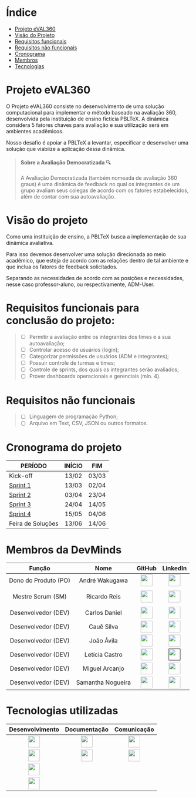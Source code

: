 
# Índice
- [Projeto eVAL360](https://github.com/AndreWakugawa/DevMinds#projeto-eval360)
- [Visão do Projeto](https://github.com/AndreWakugawa/DevMinds#vis%C3%A3o-do-projeto)
- [Requisitos funcionais](https://github.com/AndreWakugawa/DevMinds#requisitos-funcionais-para-conclus%C3%A3o-do-projeto)
- [Requisitos não funcionais](https://github.com/AndreWakugawa/DevMinds#requisitos-n%C3%A3o-funcionais)
- [Cronograma](https://github.com/AndreWakugawa/DevMinds#cronograma-do-projeto)
- [Membros](https://github.com/AndreWakugawa/DevMinds#membros-da-devminds)
- [Tecnologias](https://github.com/AndreWakugawa/DevMinds#tecnologias-utilizadas)


# Projeto eVAL360

O Projeto eVAL360 consiste no desenvolvimento de uma solução computacional para implementar o método baseado na avaliação 360, desenvolvida pela instituição de ensino fictícia PBLTeX.
A dinâmica considera 5 fatores chaves para avaliação e sua utilização será em ambientes acadêmicos.

Nosso desafio é apoiar a PBLTeX a levantar, especificar e desenvolver uma solução que viabiize a aplicação dessa dinâmica. 

> #### Sobre a Avaliação Democratizada 🔍
> A Avaliação Democratizada (também nomeada de avaliação 360 graus) é uma dinâmica de feedback no qual os integrantes de um grupo avaliam seus colegas de acordo com os fatores estabelecidos, além de contar com sua autoavaliação.

# Visão do projeto

Como uma instituição de ensino, a PBLTeX busca a implementação de sua dinâmica avaliativa.

Para isso devemos desenvolver uma solução direcionada ao meio acadêmico, que esteja de acordo com as relações dentro de tal ambiente e que inclua os fatores de feedback solicitados.

Separando as necessidades de acordo com as posições e necessidades, nesse caso professor-aluno, ou respectivamente, ADM-User.

# Requisitos funcionais para conclusão do projeto:

> - [ ] Permitir a avaliação entre os integrantes dos times e a sua autoavaliação;
> - [ ] Controlar acesso de usuários (login);
> - [ ] Categorizar permissões de usuários (ADM e integrantes);
> - [ ] Possuir controle de turmas e times;
> - [ ] Controle de sprints, dos quais os integrantes serão avaliados;
> - [ ] Prover dashboards operacionais e gerenciais (mín. 4).

# Requisitos não funcionais

> - [ ] Linguagem de programação Python;
> - [ ] Arquivo em Text, CSV, JSON ou outros formatos.

# Cronograma do projeto

| PERÍODO | INÍCIO | FIM |
| --- | :---: | :---: |
| Kick-off | 13/02 | 03/03 |
| [Sprint 1](https://github.com/AndreWakugawa/DevMinds/blob/main/SprintLogs/SPRINT1.md) | 13/03 | 02/04 |
| [Sprint 2](https://github.com/AndreWakugawa/DevMinds/blob/main/SprintLogs/SPRINT2.md) | 03/04 | 23/04 |
| [Sprint 3](https://github.com/AndreWakugawa/DevMinds/blob/main/SprintLogs/SPRINT3.md) | 24/04 | 14/05 |
| [Sprint 4](https://github.com/AndreWakugawa/DevMinds/blob/main/SprintLogs/SPRINT4.md) | 15/05 | 04/06 |
| Feira de Soluções | 13/06 | 14/06 |

# Membros da DevMinds

| Função | Nome | GitHub | LinkedIn |
| :---: | :---: | :---: | :---: |
| Dono do Produto (PO) | André Wakugawa | [<img height="32" width="32" src="https://cdn.simpleicons.org/github/white" />](https://github.com/AndreWakugawa)| [<img height="32" width="32" src="https://cdn.simpleicons.org/linkedin" />](https://www.linkedin.com/in/andr%C3%A9-wakugawa-b07527182/) |
| | | | |
| Mestre Scrum (SM) | Ricardo Reis | [<img height="32" width="32" src="https://cdn.simpleicons.org/github/white" />](https://github.com/RicardoReis5)| [<img height="32" width="32" src="https://cdn.simpleicons.org/linkedin" />](https://www.linkedin.com/in/ricardo-reis-78a0b7271/) |
| | | | |
| Desenvolvedor (DEV) | Carlos Daniel | [<img height="32" width="32" src="https://cdn.simpleicons.org/github/white" />](https://github.com/CarlosDan23)| [<img height="32" width="32" src="https://cdn.simpleicons.org/linkedin" />](https://www.linkedin.com/in/carlos-daniel-fonseca-de-souza-b20026205/) |
| Desenvolvedor (DEV) | Cauê Silva | [<img height="32" width="32" src="https://cdn.simpleicons.org/github/white" />](https://github.com/CauevSilv)| [<img height="32" width="32" src="https://cdn.simpleicons.org/linkedin" />](https://www.linkedin.com/in/cau%C3%AA-vieira-ba62b4244/) |
| Desenvolvedor (DEV) | João Ávila | [<img height="32" width="32" src="https://cdn.simpleicons.org/github/white" />](https://github.com/avilajp)| [<img height="32" width="32" src="https://cdn.simpleicons.org/linkedin" />](https://www.linkedin.com/in/joão-pedro-ávila-83a10a225/) |
| Desenvolvedor (DEV) | Letícia Castro | [<img height="32" width="32" src="https://cdn.simpleicons.org/github/white" />](https://github.com/castroleticia)| [<img height="32" width="32" src="https://cdn.simpleicons.org/linkedin" />]() |
| Desenvolvedor (DEV) | Miguel Arcanjo | [<img height="32" width="32" src="https://cdn.simpleicons.org/github/white" />](https://github.com/MiguelArc01)| [<img height="32" width="32" src="https://cdn.simpleicons.org/linkedin" />](https://www.linkedin.com/in/miguel-arcanjo-%C3%A1vila-872637230) |
| Desenvolvedor (DEV) | Samantha Nogueira | [<img height="32" width="32" src="https://cdn.simpleicons.org/github/white" />](https://github.com/samrln)| [<img height="32" width="32" src="https://cdn.simpleicons.org/linkedin" />](https://www.linkedin.com/in/samrln/) |

# Tecnologias utilizadas

| Desenvolvimento | Documentação | Comunicação |
| :-: | :-: | :-: |
| [<img height="32" width="32" src="https://cdn.simpleicons.org/git" />](https://git-scm.com/) | [<img height="32" width="32" src="https://cdn.simpleicons.org/miro/yellow" />](https://miro.com/pt/) | [<img height="32" width="32" src="https://cdn.simpleicons.org/discord" />](https://discord.com/)
| [<img height="32" width="32" src="https://cdn.simpleicons.org/github/white" />](https://github.com/) | [<img height="32" width="32" src="https://cdn.simpleicons.org/clickup" />](https://clickup.com/) | [<img height="32" width="32" src="https://cdn.simpleicons.org/whatsapp" />](https://www.whatsapp.com/)|
| [<img height="32" width="32" src="https://cdn.simpleicons.org/python" />](https://www.python.org/)|
| [<img height="32" width="32" src="https://cdn.simpleicons.org/visualstudiocode" />](https://code.visualstudio.com/)|
